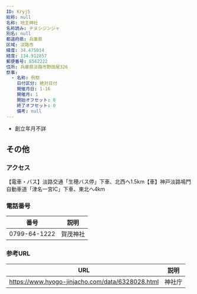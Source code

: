 ```yaml
---
ID: Kryj5
総称: null
名称: 地主神社
名称読み: ヂヌシジンジャ
別名: null
都道府県: 兵庫県
区域: 淡路市
緯度: 34.475014
経度: 134.912857
郵便番号: 6562222
住所: 兵庫県淡路市野田尾326
祭事:
  - 名称: 例祭
    日付区分: 絶対日付
    開催月日: 1-16
    開催月: 1
    開始オフセット: 0
    終了オフセット: 0
    備考: null
---
```


- 創立年月不詳

## その他

### アクセス

【電車・バス】淡路交通「生穂バス停」下車、北西へ1.5km【車】神戸淡路鳴門自動車道「津名一宮IC」下車、東北へ4km

### 電話番号

| 番号         | 説明     |
| ------------ | -------- |
| 0799-64-1222 | 賀茂神社 |

### 参考URL

| URL                                              | 説明   |
| ------------------------------------------------ | ------ |
| https://www.hyogo-jinjacho.com/data/6328028.html | 神社庁 |
